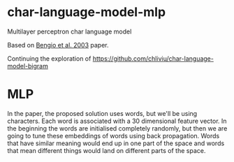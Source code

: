 # char-language-model-mlp
Multilayer perceptron char language model

Based on [Bengio et al. 2003](https://www.jmlr.org/papers/volume3/bengio03a/bengio03a.pdf) paper.

Continuing the exploration of https://github.com/chliviu/char-language-model-bigram

# MLP

In the paper, the proposed solution uses words, but we'll be using characters.
Each word is associated with a 30 dimensional feature vector.
In the beginning the words are initialised completely randomly, but then we are going to tune these embeddings of words using back propagation. 
Words that have similar meaning would end up in one part of the space and words that mean different things would land on different parts of the space.
